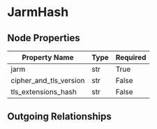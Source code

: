 
# JarmHash

## Node Properties

| Property Name | Type | Required |
| ------------- | ---- | -------- |
| jarm | str | True |
| cipher_and_tls_version | str | False |
| tls_extensions_hash | str | False |


## Outgoing Relationships


